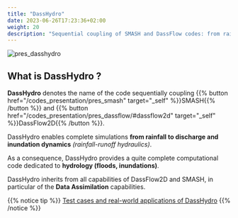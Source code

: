 ```yaml
---
title: "DassHydro"
date: 2023-06-26T17:23:36+02:00
weight: 20
description: "Sequential coupling of SMASH and DassFlow codes: from rainfall to discharge & inundation dynamics (rainfall-runoff hydraulics)."
---
```

![pres_dasshydro](/images/overview_dasshydro.png?width=60pc)

## What is DassHydro ?
**DassHydro** denotes the name of the code sequentially coupling {{% button href="/codes_presentation/pres_smash" target="_self" %}}SMASH{{% /button %}} and {{% button href="/codes_presentation/pres_dassflow/#dassflow2d" target="_self" %}}DassFlow2D{{% /button %}}. 

DassHydro enables complete simulations **from rainfall to discharge and inundation dynamics** *(rainfall-runoff hydraulics)*.  

As a consequence, DassHydro provides a quite complete computational code dedicated to **hydrology (floods, inundations)**.  

DassHydro inherits from all capabilities of DassFlow2D and SMASH, in particular of the **Data Assimilation** capabilities. 
<!-- add img algorithmic -->

{{% notice tip %}}
[Test cases and real-world applications of DassHydro](/examples/ex_dasshydro)
{{% /notice %}}



